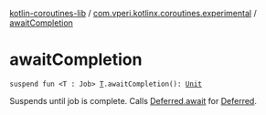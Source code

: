 [kotlin-coroutines-lib](../index.md) / [com.vperi.kotlinx.coroutines.experimental](index.md) / [awaitCompletion](./await-completion.md)

# awaitCompletion

`suspend fun <T : Job> `[`T`](await-completion.md#T)`.awaitCompletion(): `[`Unit`](https://kotlinlang.org/api/latest/jvm/stdlib/kotlin/-unit/index.html)

Suspends until job is complete. Calls [Deferred.await](#)
for [Deferred](#).

